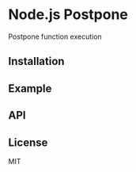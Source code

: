 # Node.js Postpone
Postpone function execution

## Installation

## Example

## API

## License
MIT

